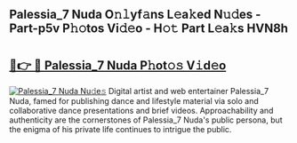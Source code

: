 ## Palessia_7 Nuda O𝚗𝚕yf𝚊ns L𝚎a𝚔ed N𝚞𝚍es - Part-p5v P𝚑𝚘tos Vi𝚍𝚎o - H𝚘𝚝 Part L𝚎a𝚔s HVN8h

# <h2><a href="http://kf1negv.oniu.top/?m=Palessia_7+Nuda">🔗👉 🔴 Palessia_7 Nuda P𝚑ot𝚘𝚜 V𝚒d𝚎o</a></h2>

[![Palessia_7 Nuda Nu𝚍e𝚜](https://i.imgur.com/0qMVB7G.gif)](http://kf1negv.oniu.top/?m=Palessia_7+Nuda)
Digital artist and web entertainer Palessia_7 Nuda, famed for publishing dance and lifestyle material via solo and collaborative dance presentations and brief videos. Approachability and authenticity are the cornerstones of Palessia_7 Nuda's public persona, but the enigma of his private life continues to intrigue the public.  
